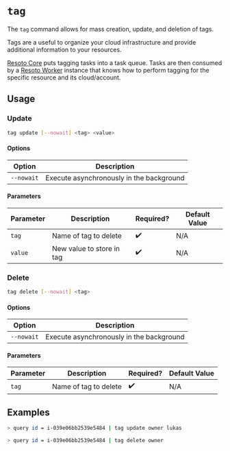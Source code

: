 # `tag`

The `tag` command allows for mass creation, update, and deletion of tags.

Tags are a useful to organize your cloud infrastructure and provide additional information to your resources.

[Resoto Core](../../concepts/components/core.md) puts tagging tasks into a task queue. Tasks are then consumed by a [Resoto Worker](../../concepts/components/worker.md) instance that knows how to perform tagging for the specific resource and its cloud/account.

## Usage

### Update

```bash
tag update [--nowait] <tag> <value>
```

#### Options

| Option     | Description                              |
| ---------- | ---------------------------------------- |
| `--nowait` | Execute asynchronously in the background |

#### Parameters

| Parameter | Description               | Required? | Default Value |
| --------- | ------------------------- | --------- | ------------- |
| `tag`     | Name of tag to delete     | ✔️        | N/A           |
| `value`   | New value to store in tag | ✔️        | N/A           |

### Delete

```bash
tag delete [--nowait] <tag>
```

#### Options

| Option     | Description                              |
| ---------- | ---------------------------------------- |
| `--nowait` | Execute asynchronously in the background |

#### Parameters

| Parameter | Description           | Required? | Default Value |
| --------- | --------------------- | --------- | ------------- |
| `tag`     | Name of tag to delete | ✔️        | N/A           |

## Examples

```bash title="update tag owner of instance i-039e06bb2539e5484 if present, create if new"
> query id = i-039e06bb2539e5484 | tag update owner lukas
```

```bash title="delete tag owner from instance i-039e06bb2539e5484"
> query id = i-039e06bb2539e5484 | tag delete owner
```
